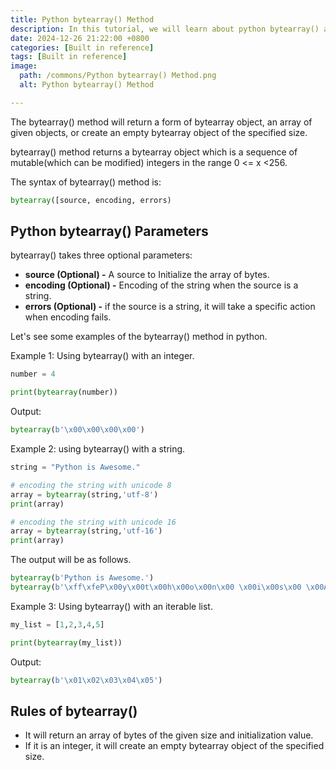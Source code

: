 ```yaml
---
title: Python bytearray() Method
description: In this tutorial, we will learn about python bytearray() and its uses.
date: 2024-12-26 21:22:00 +0800
categories: [Built in reference]
tags: [Built in reference]
image:
  path: /commons/Python bytearray() Method.png
  alt: Python bytearray() Method

---
```


The bytearray() method will return a form of bytearray object, an array of given objects, or create an empty bytearray object of the specified size.

bytearray() method returns a bytearray object which is  a sequence of mutable(which can be modified) integers in the range  0 \<= x \<256.

The syntax of bytearray() method is:

```python
bytearray([source, encoding, errors)
```
## Python bytearray() Parameters

bytearray() takes three optional parameters:

* **source (Optional) \-** A source to Initialize the array of bytes.  
* **encoding (Optional) \-** Encoding of the string when the source is a string.  
* **errors (Optional) \-** if the source is a string, it will take a specific action when encoding fails.

Let's see some examples of the bytearray() method in python.

Example 1: Using bytearray() with an integer.

```python
number = 4

print(bytearray(number))
```

Output:

```python
bytearray(b'\x00\x00\x00\x00')
```

Example 2: using bytearray() with a string.

```python
string = "Python is Awesome."

# encoding the string with unicode 8
array = bytearray(string,'utf-8')
print(array)

# encoding the string with unicode 16
array = bytearray(string,'utf-16')
print(array)
```
The output will be as follows.

```python
bytearray(b'Python is Awesome.')
bytearray(b'\xff\xfeP\x00y\x00t\x00h\x00o\x00n\x00 \x00i\x00s\x00 \x00A\x00w\x00e\x00s\x00o\x00m\x00e\x00.\x00')
```

Example 3:  Using bytearray() with an iterable list.

```python
my_list = [1,2,3,4,5]

print(bytearray(my_list))
```

Output:

```python
bytearray(b'\x01\x02\x03\x04\x05')
```

## Rules of bytearray()

* It will return an array of bytes of the given size and initialization value.  
* If it is an integer, it will create an empty bytearray object of the specified size.